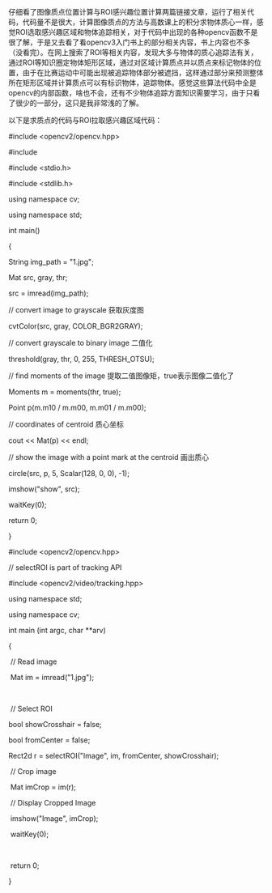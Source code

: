 仔细看了图像质点位置计算与ROI感兴趣位置计算两篇链接文章，运行了相关代码，代码量不是很大，计算图像质点的方法与高数课上的积分求物体质心一样，感觉ROI选取感兴趣区域和物体追踪相关，对于代码中出现的各种opencv函数不是很了解，于是又去看了看opencv3入门书上的部分相关内容，书上内容也不多（没看完）。在网上搜索了ROI等相关内容，发现大多与物体的质心追踪法有关，通过ROI等知识圈定物体矩形区域，通过对区域计算质点并以质点来标记物体的位置，由于在比赛运动中可能出现被追踪物体部分被遮挡，这样通过部分来预测整体所在矩形区域并计算质点可以有标识物体，追踪物体。感觉这些算法代码中全是opencv的内部函数，啥也不会，还有不少物体追踪方面知识需要学习，由于只看了很少的一部分，这只是我非常浅的了解。

以下是求质点的代码与ROI拉取感兴趣区域代码：



\#include <opencv2/opencv.hpp>

\#include <iostream>

\#include <stdio.h>

\#include <stdlib.h>

 

using namespace cv;

using namespace std;

 

 

int main()

{

String img_path = "1.jpg";

Mat src, gray, thr;

src = imread(img_path);

 

// convert image to grayscale 获取灰度图

cvtColor(src, gray, COLOR_BGR2GRAY);

 

// convert grayscale to binary image 二值化

threshold(gray, thr, 0, 255, THRESH_OTSU);

 

// find moments of the image 提取二值图像矩，true表示图像二值化了

Moments m = moments(thr, true);

Point p(m.m10 / m.m00, m.m01 / m.m00);

 

// coordinates of centroid 质心坐标

cout << Mat(p) << endl;

 

// show the image with a point mark at the centroid 画出质心

circle(src, p, 5, Scalar(128, 0, 0), -1);

imshow("show", src);

waitKey(0);

return 0;

}





\#include <opencv2/opencv.hpp>

// selectROI is part of tracking API

\#include <opencv2/video/tracking.hpp>

 

using namespace std;

using namespace cv;

 

 

int main (int argc, char **arv)

{

​    // Read image

​    Mat im = imread("1.jpg");

​     

​    // Select ROI

bool showCrosshair = false; 

bool fromCenter = false; 

Rect2d r = selectROI("Image", im, fromCenter, showCrosshair);

​    // Crop image

​    Mat imCrop = im(r);

​    // Display Cropped Image

​    imshow("Image", imCrop);

​    waitKey(0);

​     

​    return 0;

}

 